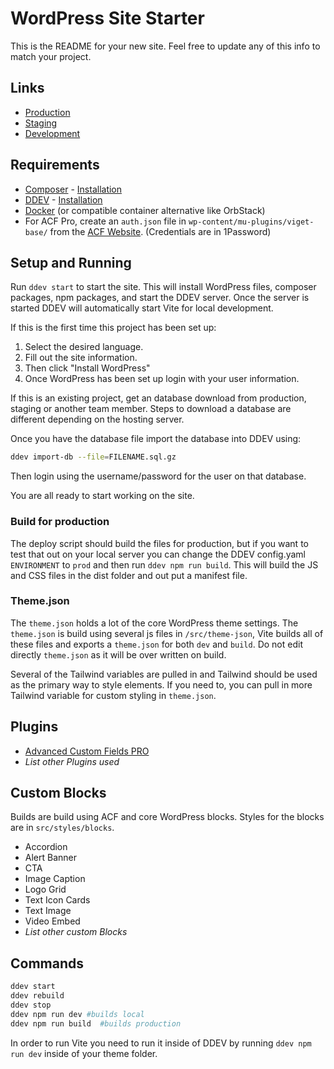 # WordPress Site Starter
This is the README for your new site. Feel free to update any of this info to match your project. 

## Links
-   [Production](#UPDATETHIS)
-   [Staging](#UPDATETHIS)
-   [Development](#UPDATETHIS)

## Requirements
* [Composer](https://getcomposer.org/) - [Installation](https://getcomposer.org/doc/00-intro.md#installation-linux-unix-macos)
* [DDEV](https://ddev.readthedocs.io/en/stable/) - [Installation](https://ddev.readthedocs.io/en/stable/users/install/ddev-installation/)
* [Docker](https://docs.docker.com/desktop/install/mac-install/) (or compatible container alternative like  OrbStack)
* For ACF Pro, create an `auth.json` file in `wp-content/mu-plugins/viget-base/` from the [ACF Website](https://www.advancedcustomfields.com/my-account/view-licenses/). (Credentials are in 1Password)


## Setup and Running

Run `ddev start` to start the site. This will install WordPress files, composer packages, npm packages, and start the DDEV server. Once the server is started DDEV will automatically start Vite for local development. 

If this is the first time this project has been set up: 
1. Select the desired language.
2. Fill out the site information.
3. Then click "Install WordPress"
4. Once WordPress has been set up login with your user information.

If this is an existing project, get an database download from production, staging or another team member. Steps to download a database are different depending on the hosting server. 

Once you have the database file import the database into DDEV using:
```bash
ddev import-db --file=FILENAME.sql.gz
```
Then login using the username/password for the user on that database.

You are all ready to start working on the site.

### Build for production
The deploy script should build the files for production, but if you want to test that out on your local server you can change the DDEV config.yaml `ENVIRONMENT` to `prod` and then run `ddev npm run build`. This will build the JS and CSS files in the dist folder and out put a manifest file.

### Theme.json
The `theme.json` holds a lot of the core WordPress theme settings. The `theme.json` is build using several js files in `/src/theme-json`, Vite builds all of these files and exports a `theme.json` for both `dev` and `build`. Do not edit directly `theme.json` as it will be over written on build. 

Several of the Tailwind variables are pulled in and Tailwind should be used as the primary way to style elements. If you need to, you can pull in more Tailwind variable for custom styling in `theme.json`.

## Plugins
* [Advanced Custom Fields PRO](https://www.advancedcustomfields.com/pro/)
* *List other Plugins used*

## Custom Blocks
Builds are build using ACF and core WordPress blocks. Styles for the blocks are in `src/styles/blocks`.

* Accordion
* Alert Banner
* CTA
* Image Caption
* Logo Grid
* Text Icon Cards
* Text Image
* Video Embed
* *List other custom Blocks*

## Commands

```bash
ddev start
ddev rebuild
ddev stop
ddev npm run dev #builds local
ddev npm run build  #builds production
```

In order to run Vite you need to run it inside of DDEV by running `ddev npm run dev` inside of your theme folder.
